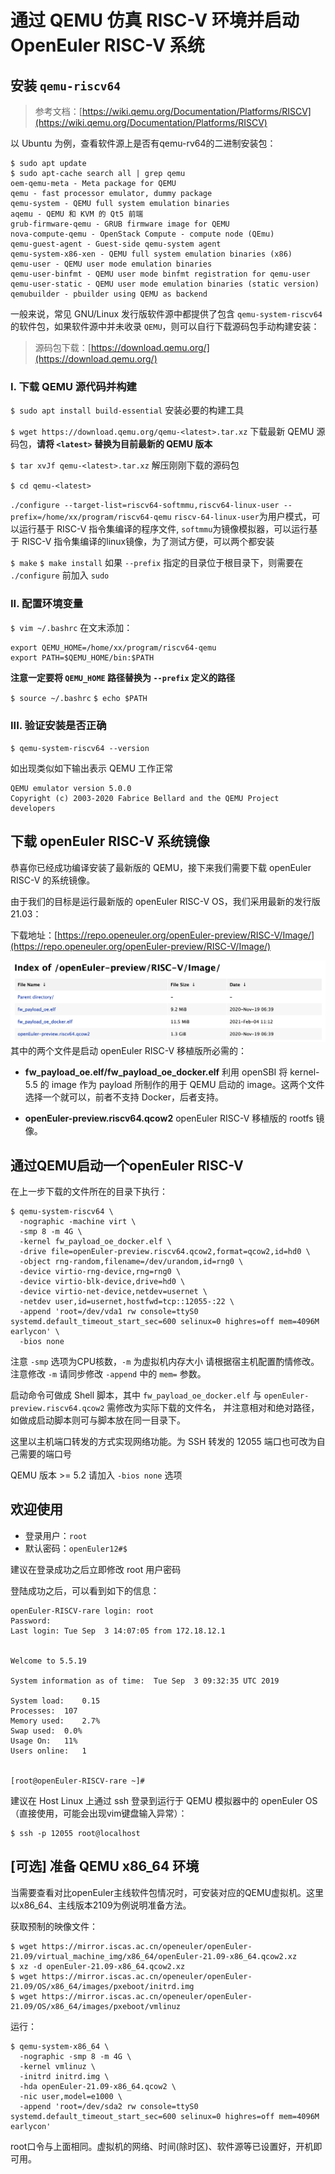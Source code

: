 # 通过 QEMU 仿真 RISC-V 环境并启动 OpenEuler RISC-V 系统

## 安装 `qemu-riscv64`
> 参考文档：[https://wiki.qemu.org/Documentation/Platforms/RISCV](https://wiki.qemu.org/Documentation/Platforms/RISCV)


以 Ubuntu 为例，查看软件源上是否有qemu-rv64的二进制安装包：
```
$ sudo apt update
$ sudo apt-cache search all | grep qemu
oem-qemu-meta - Meta package for QEMU
qemu - fast processor emulator, dummy package
qemu-system - QEMU full system emulation binaries
aqemu - QEMU 和 KVM 的 Qt5 前端
grub-firmware-qemu - GRUB firmware image for QEMU
nova-compute-qemu - OpenStack Compute - compute node (QEmu)
qemu-guest-agent - Guest-side qemu-system agent
qemu-system-x86-xen - QEMU full system emulation binaries (x86)
qemu-user - QEMU user mode emulation binaries
qemu-user-binfmt - QEMU user mode binfmt registration for qemu-user
qemu-user-static - QEMU user mode emulation binaries (static version)
qemubuilder - pbuilder using QEMU as backend
```

一般来说，常见 GNU/Linux 发行版软件源中都提供了包含 `qemu-system-riscv64` 的软件包，如果软件源中并未收录 `QEMU`，则可以自行下载源码包手动构建安装：

> 源码包下载：[https://download.qemu.org/](https://download.qemu.org/)


### I. 下载 QEMU 源代码并构建


`$ sudo apt install build-essential`
安装必要的构建工具

`$ wget https://download.qemu.org/qemu-<latest>.tar.xz`
 下载最新 QEMU 源码包，**请将 `<latest>` 替换为目前最新的 QEMU 版本**

`$ tar xvJf qemu-<latest>.tar.xz`
解压刚刚下载的源码包

`$ cd qemu-<latest>`



`./configure --target-list=riscv64-softmmu,riscv64-linux-user --prefix=/home/xx/program/riscv64-qemu`
`riscv-64-linux-user`为用户模式，可以运行基于 RISC-V 指令集编译的程序文件, `softmmu`为镜像模拟器，可以运行基于 RISC-V 指令集编译的linux镜像，为了测试方便，可以两个都安装

`$ make`
`$ make install`
如果 `--prefix` 指定的目录位于根目录下，则需要在 `./configure` 前加入 `sudo`


### II. 配置环境变量

`$ vim ~/.bashrc`
在文末添加：
````
export QEMU_HOME=/home/xx/program/riscv64-qemu
export PATH=$QEMU_HOME/bin:$PATH
````
**注意一定要将 `QEMU_HOME` 路径替换为 `--prefix` 定义的路径**

`$ source ~/.bashrc`
`$ echo $PATH`



### III. 验证安装是否正确

`$ qemu-system-riscv64 --version`

如出现类似如下输出表示 QEMU 工作正常
````
QEMU emulator version 5.0.0
Copyright (c) 2003-2020 Fabrice Bellard and the QEMU Project developers
````



## 下载 openEuler RISC-V 系统镜像
恭喜你已经成功编译安装了最新版的 QEMU，接下来我们需要下载 openEuler RISC-V 的系统镜像。

由于我们的目标是运行最新版的 openEuler RISC-V OS，我们采用最新的发行版 21.03：

下载地址：[https://repo.openeuler.org/openEuler-preview/RISC-V/Image/](https://repo.openeuler.org/openEuler-preview/RISC-V/Image/)

![image.png](images/download-image.png)
其中的两个文件是启动 openEuler RISC-V 移植版所必需的：
* **fw_payload_oe.elf/fw_payload_oe_docker.elf**
利用 openSBI 将 kernel-5.5 的 image 作为 payload 所制作的用于 QEMU 启动的 image。这两个文件选择一个就可以，前者不支持 Docker，后者支持。

* **openEuler-preview.riscv64.qcow2**
openEuler RISC-V 移植版的 rootfs 镜像。



## 通过QEMU启动一个openEuler RISC-V

在上一步下载的文件所在的目录下执行：

```
$ qemu-system-riscv64 \
  -nographic -machine virt \
  -smp 8 -m 4G \
  -kernel fw_payload_oe_docker.elf \
  -drive file=openEuler-preview.riscv64.qcow2,format=qcow2,id=hd0 \
  -object rng-random,filename=/dev/urandom,id=rng0 \
  -device virtio-rng-device,rng=rng0 \
  -device virtio-blk-device,drive=hd0 \
  -device virtio-net-device,netdev=usernet \
  -netdev user,id=usernet,hostfwd=tcp::12055-:22 \
  -append 'root=/dev/vda1 rw console=ttyS0 systemd.default_timeout_start_sec=600 selinux=0 highres=off mem=4096M earlycon' \
  -bios none
````
注意 `-smp` 选项为CPU核数，`-m` 为虚拟机内存大小 请根据宿主机配置酌情修改。注意修改 `-m` 请同步修改 `-append` 中的 `mem=` 参数。

启动命令可做成 Shell 脚本，其中 `fw_payload_oe_docker.elf` 与 `openEuler-preview.riscv64.qcow2` 需修改为实际下载的文件名， 并注意相对和绝对路径，如做成启动脚本则可与脚本放在同一目录下。

这里以主机端口转发的方式实现网络功能。为 SSH 转发的 12055 端口也可改为自己需要的端口号

QEMU 版本 >= 5.2 请加入 `-bios none` 选项

## 欢迎使用

- 登录用户：`root`
- 默认密码：`openEuler12#$`

建议在登录成功之后立即修改 root 用户密码



登陆成功之后，可以看到如下的信息：
```
openEuler-RISCV-rare login: root
Password:
Last login: Tue Sep  3 14:07:05 from 172.18.12.1


Welcome to 5.5.19

System information as of time: 	Tue Sep  3 09:32:35 UTC 2019

System load: 	0.15
Processes: 	107
Memory used: 	2.7%
Swap used: 	0.0%
Usage On: 	11%
Users online: 	1


[root@openEuler-RISCV-rare ~]#
```

建议在 Host Linux 上通过 ssh 登录到运行于 QEMU 模拟器中的 openEuler OS（直接使用，可能会出现vim键盘输入异常）：

```
$ ssh -p 12055 root@localhost
```

## [可选] 准备 QEMU x86_64 环境

当需要查看对比openEuler主线软件包情况时，可安装对应的QEMU虚拟机。这里以x86_64、主线版本2109为例说明准备方法。

获取预制的映像文件：
```
$ wget https://mirror.iscas.ac.cn/openeuler/openEuler-21.09/virtual_machine_img/x86_64/openEuler-21.09-x86_64.qcow2.xz
$ xz -d openEuler-21.09-x86_64.qcow2.xz
$ wget https://mirror.iscas.ac.cn/openeuler/openEuler-21.09/OS/x86_64/images/pxeboot/initrd.img
$ wget https://mirror.iscas.ac.cn/openeuler/openEuler-21.09/OS/x86_64/images/pxeboot/vmlinuz
```

运行：
```
$ qemu-system-x86_64 \
  -nographic -smp 8 -m 4G \
  -kernel vmlinuz \
  -initrd initrd.img \
  -hda openEuler-21.09-x86_64.qcow2 \
  -nic user,model=e1000 \
  -append 'root=/dev/sda2 rw console=ttyS0 systemd.default_timeout_start_sec=600 selinux=0 highres=off mem=4096M earlycon'
```

root口令与上面相同。虚拟机的网络、时间(除时区)、软件源等已设置好，开机即可用。
